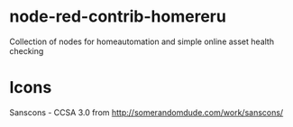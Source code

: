 # node-red-contrib-homereru

Collection of nodes for homeautomation and simple online asset health checking

# Icons
Sanscons - CCSA 3.0 from http://somerandomdude.com/work/sanscons/
